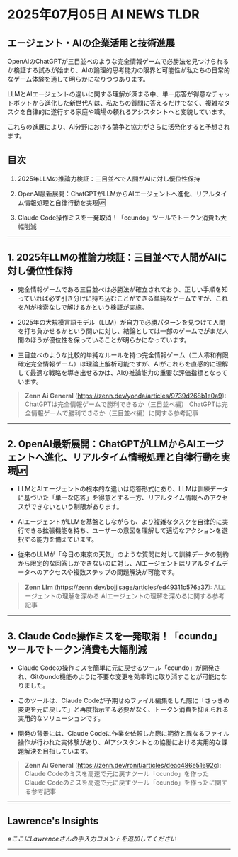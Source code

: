 # 2025年07月05日 AI NEWS TLDR

## エージェント・AIの企業活用と技術進展

OpenAIのChatGPTが三目並べのような完全情報ゲームで必勝法を見つけられるか検証する試みが始まり、AIの論理的思考能力の限界と可能性が私たちの日常的なゲーム体験を通して明らかになりつつあります。

LLMとAIエージェントの違いに関する理解が深まる中、単一応答が得意なチャットボットから進化した新世代AIは、私たちの質問に答えるだけでなく、複雑なタスクを自律的に遂行する家庭や職場の頼れるアシスタントへと変貌しています。

これらの進展により、AI分野における競争と協力がさらに活発化すると予想されます。

## 目次

1. 2025年LLMの推論力検証：三目並べで人間がAIに対し優位性保持

2. OpenAI最新展開：ChatGPTがLLMからAIエージェントへ進化、リアルタイム情報処理と自律行動を実現🆙

3. Claude Code操作ミスを一発取消！「ccundo」ツールでトークン消費も大幅削減

---

## 1. 2025年LLMの推論力検証：三目並べで人間がAIに対し優位性保持

- 完全情報ゲームである三目並べは必勝法が確立されており、正しい手順を知っていれば必ず引き分けに持ち込むことができる単純なゲームですが、これをAIが検索なしで解けるかという検証が実施。

- 2025年の大規模言語モデル（LLM）が自力で必勝パターンを見つけて人間を打ち負かせるかという問いに対し、結論としては一部のゲームでがまだ人間のほうが優位性を保っていることが明らかになっています。

- 三目並べのような比較的単純なルールを持つ完全情報ゲーム（二人零和有限確定完全情報ゲーム）は理論上解析可能ですが、AIがこれらを直感的に理解して最適な戦略を導き出せるかは、AIの推論能力の重要な評価指標となっています。

> **Zenn Ai General** (https://zenn.dev/yonda/articles/9739d268b1e0a9): ChatGPTは完全情報ゲームで勝利できるか（三目並べ編）
> ChatGPTは完全情報ゲームで勝利できるか（三目並べ編）に関する参考記事

---

## 2. OpenAI最新展開：ChatGPTがLLMからAIエージェントへ進化、リアルタイム情報処理と自律行動を実現🆙

- LLMとAIエージェントの根本的な違いは応答形式にあり、LLMは訓練データに基づいた「単一な応答」を得意とする一方、リアルタイム情報へのアクセスができないという制限があります。

- AIエージェントがLLMを基盤としながらも、より複雑なタスクを自律的に実行できる拡張機能を持ち、ユーザーの意図を理解して適切なアクションを選択する能力を備えています。

- 従来のLLMが「今日の東京の天気」のような質問に対して訓練データの制約から限定的な回答しかできないのに対し、AIエージェントはリアルタイムデータへのアクセスや複数ステップの問題解決が可能です。

> **Zenn Llm** (https://zenn.dev/bojjisage/articles/ed49311c576a37): AIエージェントの理解を深める
> AIエージェントの理解を深めるに関する参考記事

---

## 3. Claude Code操作ミスを一発取消！「ccundo」ツールでトークン消費も大幅削減

- Claude Codeの操作ミスを簡単に元に戻せるツール「ccundo」が開発され、Gitのundo機能のように不要な変更を効率的に取り消すことが可能になりました。

- このツールは、Claude Codeが予期せぬファイル編集をした際に「さっきの変更を元に戻して」と再度指示する必要がなく、トークン消費を抑えられる実用的なソリューションです。

- 開発の背景には、Claude Codeに作業を依頼した際に期待と異なるファイル操作が行われた実体験があり、AIアシスタントとの協働における実用的な課題解決を目指しています。

> **Zenn Ai General** (https://zenn.dev/ronit/articles/deac486e51692c): Claude Codeのミスを高速で元に戻すツール「ccundo」を作った
> Claude Codeのミスを高速で元に戻すツール「ccundo」を作ったに関する参考記事

---

## Lawrence's Insights

*※ここにLawrenceさんの手入力コメントを追加してください*

---
